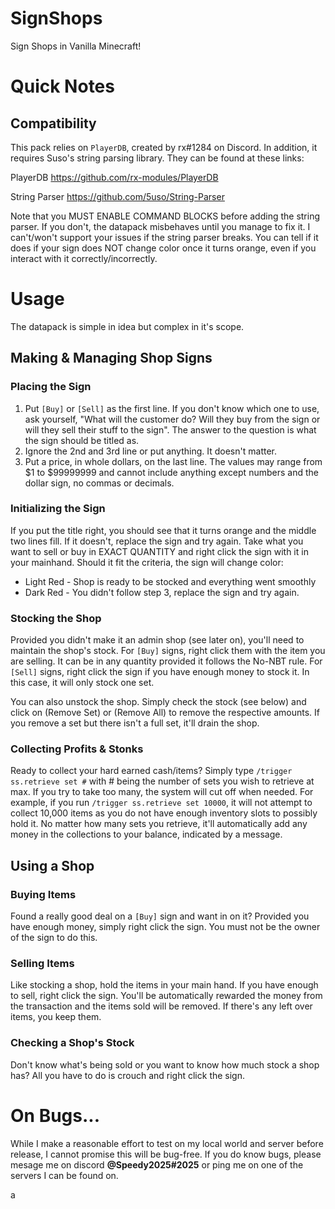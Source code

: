 # SignShops
Sign Shops in Vanilla Minecraft!


# Quick Notes

## Compatibility
This pack relies on `PlayerDB`, created by rx#1284 on Discord. In addition, it requires Suso's string parsing library. They can be found at these links:

PlayerDB <link>https://github.com/rx-modules/PlayerDB</link>

String Parser <link>https://github.com/5uso/String-Parser</link>

Note that you MUST ENABLE COMMAND BLOCKS before adding the string parser. If you don't, the datapack misbehaves until you manage to fix it. I can't/won't support your issues if the string parser breaks. You can tell if it does if your sign does NOT change color once it turns orange, even if you interact with it correctly/incorrectly.

# Usage
The datapack is simple in idea but complex in it's scope. 

## Making & Managing Shop Signs

### Placing the Sign
1. Put `[Buy]` or `[Sell]` as the first line. If you don't know which one to use, ask yourself, "What will the customer do? Will they buy from the sign or will they sell their stuff to the sign". The answer to the question is what the sign should be titled as.
2. Ignore the 2nd and 3rd line or put anything. It doesn't matter.
3. Put a price, in whole dollars, on the last line. The values may range from $1 to $99999999 and cannot include anything except numbers and the dollar sign, no commas or decimals.

### Initializing the Sign
If you put the title right, you should see that it turns orange and the middle two lines fill. If it doesn't, replace the sign and try again. Take what you want to sell or buy in EXACT QUANTITY and right click the sign with it in your mainhand. Should it fit the criteria, the sign will change color:
* Light Red - Shop is ready to be stocked and everything went smoothly
* Dark Red - You didn't follow step 3, replace the sign and try again.

### Stocking the Shop
Provided you didn't make it an admin shop (see later on), you'll need to maintain the shop's stock. For `[Buy]` signs, right click them with the item you are selling. It can be in any quantity provided it follows the No-NBT rule. For `[Sell]` signs, right click the sign if you have enough money to stock it. In this case, it will only stock one set.

You can also unstock the shop. Simply check the stock (see below) and click on (Remove Set) or (Remove All) to remove the respective amounts. If you remove a set but there isn't a full set, it'll drain the shop.

### Collecting Profits & Stonks
Ready to collect your hard earned cash/items? Simply type `/trigger ss.retrieve set #` with # being the number of sets you wish to retrieve at max. If you try to take too many, the system will cut off when needed. For example, if you run `/trigger ss.retrieve set 10000`, it will not attempt to collect 10,000 items as you do not have enough inventory slots to possibly hold it. No matter how many sets you retrieve, it'll automatically add any money in the collections to your balance, indicated by a message.

## Using a Shop

### Buying Items
Found a really good deal on a `[Buy]` sign and want in on it? Provided you have enough money, simply right click the sign. You must not be the owner of the sign to do this.

### Selling Items
Like stocking a shop, hold the items in your main hand. If you have enough to sell, right click the sign. You'll be automatically rewarded the money from the transaction and the items sold will be removed. If there's any left over items, you keep them.

### Checking a Shop's Stock
Don't know what's being sold or you want to know how much stock a shop has? All you have to do is crouch and right click the sign.


# On Bugs...
While I make a reasonable effort to test on my local world and server before release, I cannot promise this will be bug-free. If you do know bugs, please mesage me on discord **@Speedy2025#2025** or ping me on one of the servers I can be found on.

a